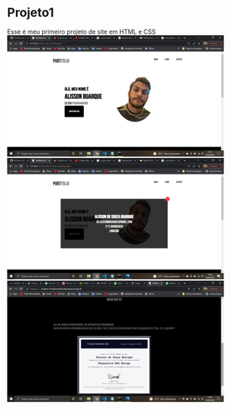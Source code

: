 # Projeto1
Esse é meu primeiro projeto de site em HTML e CSS
![Alt text](./print1.png)
![Alt text](./print2Modal.png)
![Alt text](./print3.png)
